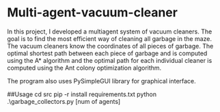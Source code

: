 # Multi-agent-vacuum-cleaner

In this project, I developed a multiagent system of vacuum cleaners. 
The goal is to find the most efficient way of cleaning all garbage in the maze.
The vacuum cleaners know the coordinates of all pieces of garbage. The optimal shortest path between each piece of garbage and is computed using the A* algorithm and the optimal path for each individual cleaner is computed using the Ant colony optimization algorithm. 

The program also uses PySimpleGUI library for graphical interface.



##Usage
cd src
pip -r install requirements.txt
python .\garbage_collectors.py [num of agents]